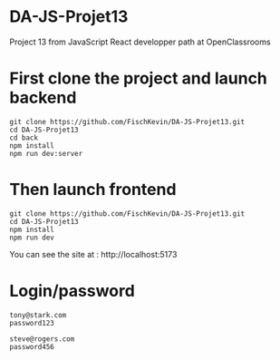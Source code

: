 # DA-JS-Projet13

Project 13 from JavaScript React developper path at OpenClassrooms

# First clone the project and launch backend
```
git clone https://github.com/FischKevin/DA-JS-Projet13.git
cd DA-JS-Projet13
cd back
npm install
npm run dev:server
```

# Then launch frontend
```
git clone https://github.com/FischKevin/DA-JS-Projet13.git
cd DA-JS-Projet13
npm install
npm run dev
```

You can see the site at : http://localhost:5173
 
# Login/password
```
tony@stark.com
password123
```

```
steve@rogers.com
password456
```
